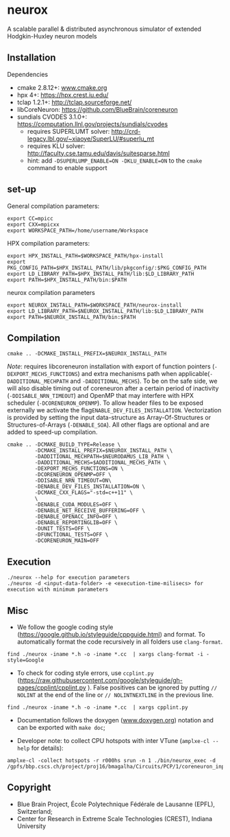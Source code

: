 # neurox

A scalable parallel & distributed asynchronous simulator of extended Hodgkin-Huxley neuron models

## Installation

Dependencies
- cmake 2.8.12+: www.cmake.org
- hpx 4+: https://hpx.crest.iu.edu/
- tclap 1.2.1+: http://tclap.sourceforge.net/
- libCoreNeuron: https://github.com/BlueBrain/coreneuron
- sundials CVODES 3.1.0+: https://computation.llnl.gov/projects/sundials/cvodes
  - requires SUPERLUMT solver: http://crd-legacy.lbl.gov/~xiaoye/SuperLU/#superlu_mt
  - requires KLU solver: http://faculty.cse.tamu.edu/davis/suitesparse.html
  - hint: add `-DSUPERLUMP_ENABLE=ON -DKLU_ENABLE=ON` to the `cmake` command to enable support

## set-up

General compilation parameters:
```
export CC=mpicc
export CXX=mpicxx
export WORKSPACE_PATH=/home/username/Workspace
```

HPX compilation parameters:
```
export HPX_INSTALL_PATH=$WORKSPACE_PATH/hpx-install
export PKG_CONFIG_PATH=$HPX_INSTALL_PATH/lib/pkgconfig/:$PKG_CONFIG_PATH
export LD_LIBRARY_PATH=$HPX_INSTALL_PATH/lib:$LD_LIBRARY_PATH
export PATH=$HPX_INSTALL_PATH/bin:$PATH
```

neurox compilation parameters
```
export NEUROX_INSTALL_PATH=$WORKSPACE_PATH/neurox-install
export LD_LIBRARY_PATH=$NEUROX_INSTALL_PATH/lib:$LD_LIBRARY_PATH
export PATH=$NEUROX_INSTALL_PATH/bin:$PATH
```

## Compilation

```
cmake .. -DCMAKE_INSTALL_PREFIX=$NEUROX_INSTALL_PATH
```
*Note*: requires libcoreneuron installation with export of function pointers (`-DEXPORT_MECHS_FUNCTIONS`) and extra mechanisms path when applicable(`-DADDITIONAL_MECHPATH` and `-DADDITIONAL_MECHS`). To be on the safe side, we will also disable timing out of coreneuron after a certain period of inactivity (`-DDISABLE_NRN_TIMEOUT`) and OpenMP that may interfere with HPX scheduler (`-DCORENEURON_OPENMP`).
To allow header files to be exposed externally we activate the flag`ENABLE_DEV_FILES_INSTALLATION`. Vectorization is provided by setting the input data-structure as Array-Of-Structures or Structures-of-Arrays (`-DENABLE_SOA`). All other flags are optional and are added to speed-up compilation.
```
cmake .. -DCMAKE_BUILD_TYPE=Release \
         -DCMAKE_INSTALL_PREFIX=$NEUROX_INSTALL_PATH \
         -DADDITIONAL_MECHPATH=$NEURODAMUS_LIB_PATH \
         -DADDITIONAL_MECHS=$ADDITIONAL_MECHS_PATH \
         -DEXPORT_MECHS_FUNCTIONS=ON \
         -DCORENEURON_OPENMP=OFF \
         -DDISABLE_NRN_TIMEOUT=ON\
         -DENABLE_DEV_FILES_INSTALLATION=ON \
         -DCMAKE_CXX_FLAGS="-std=c++11" \  
         \
         -DENABLE_CUDA_MODULES=OFF \
         -DENABLE_NET_RECEIVE_BUFFERING=OFF \
         -DENABLE_OPENACC_INFO=OFF \
         -DENABLE_REPORTINGLIB=OFF \
         -DUNIT_TESTS=OFF \
         -DFUNCTIONAL_TESTS=OFF \
         -DCORENEURON_MAIN=OFF
```

## Execution

```
./neurox --help for execution parameters
./neurox -d <input-data-folder> -e <execution-time-milisecs> for execution with minimum parameters
```

## Misc

- We follow the google coding style (https://google.github.io/styleguide/cppguide.html) and format. To automatically format the code recursively in all folders use `clang-format`.
```
find ./neurox -iname *.h -o -iname *.cc  | xargs clang-format -i -style=Google
```

- To check for coding style errors, use `ccplint.py` (https://raw.githubusercontent.com/google/styleguide/gh-pages/cpplint/cpplint.py ). False positives can be ignored by putting `// NOLINT` at the end of the line or `// NOLINTNEXTLINE` in the previous line.
```
find ./neurox -iname *.h -o -iname *.cc  | xargs cpplint.py
```

- Documentation follows the doxygen (www.doxygen.org) notation and can be exported with `make doc`; 

- Developer note: to collect CPU hotspots with inter VTune (`amplxe-cl --help` for details):
```
amplxe-cl -collect hotspots -r r000hs srun -n 1 ./bin/neurox_exec -d /gpfs/bbp.cscs.ch/project/proj16/bmagalha/Circuits/PCP/1/coreneuron_input
```

## Copyright

- Blue Brain Project, École Polytechnique Fédérale de Lausanne (EPFL), Switzerland;
- Center for Research in Extreme Scale Technologies (CREST), Indiana University
